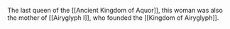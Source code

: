 The last queen of the <span class="political-bodies-places">[[Ancient Kingdom of Aquor]]</span>, this woman was also the mother of <span class="people">[[Airyglyph I]]</span>, who founded the <span class="political-bodies-places">[[Kingdom of Airyglyph]]</span>.